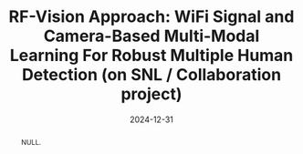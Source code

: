 ---
title: "RF-Vision Approach: WiFi Signal and Camera-Based Multi-Modal Learning For Robust Multiple Human Detection (on SNL / Collaboration project)"
collection: publications
permalink: /publication/2024-ij4
date: 2024-12-31
venue: 'null'
# paperurl: ''
pubtype: 'international_journal'
# just display our icon symbols
# link: 'https://sites.google.com/view/smart-networking/home?authuser=0'
code: 'https://github.com/FIVEYOUNGWOO/WiFiMobNet'
github: 'https://github.com/FIVEYOUNGWOO/WiFiMobNet'
citation: 'Iftikhar Ahmad, Manal Mosharaf, Islam Helmy, <strong>Youngwoo Oh</strong> and Wooyeol Choi. &quot;RF-Vision Approach: WiFi Signal and Camera-Based Multi-Modal Learning For Robust Multiple Human Detection.&quot; 2025??. (<u>Status: In progress, ...</u>)'
excerpt_separator: ""
abstract: "NULL."
---